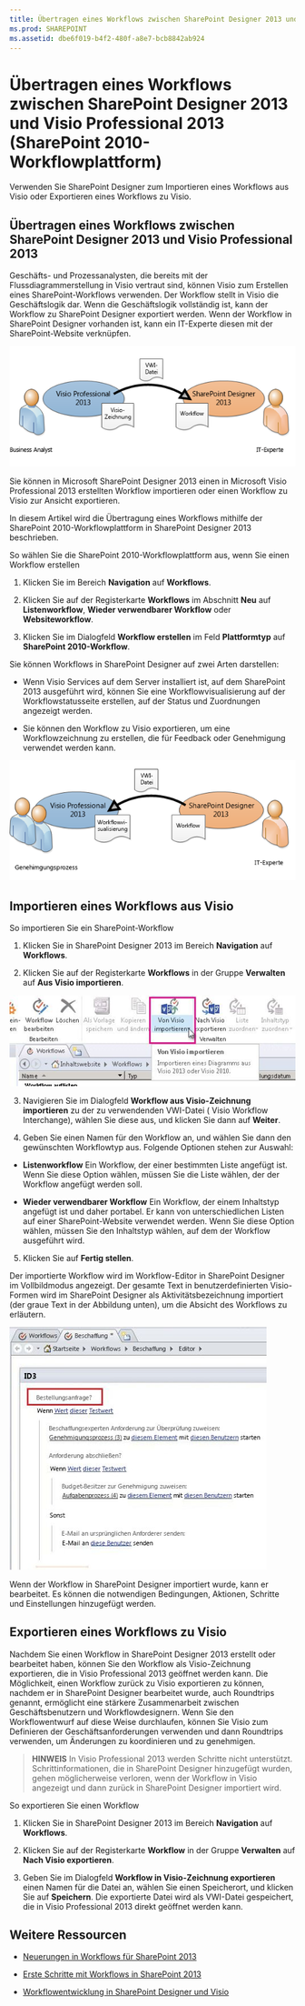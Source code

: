 ```yaml
---
title: Übertragen eines Workflows zwischen SharePoint Designer 2013 und Visio Professional 2013 (SharePoint 2010-Workflowplattform)
ms.prod: SHAREPOINT
ms.assetid: dbe6f019-b4f2-480f-a8e7-bcb8842ab924
---
```



# Übertragen eines Workflows zwischen SharePoint Designer 2013 und Visio Professional 2013 (SharePoint 2010-Workflowplattform)
Verwenden Sie SharePoint Designer zum Importieren eines Workflows aus Visio oder Exportieren eines Workflows zu Visio.
## Übertragen eines Workflows zwischen SharePoint Designer 2013 und Visio Professional 2013
<a name="section1"> </a>

Geschäfts- und Prozessanalysten, die bereits mit der Flussdiagrammerstellung in Visio vertraut sind, können Visio zum Erstellen eines SharePoint-Workflows verwenden. Der Workflow stellt in Visio die Geschäftslogik dar. Wenn die Geschäftslogik vollständig ist, kann der Workflow zu SharePoint Designer exportiert werden. Wenn der Workflow in SharePoint Designer vorhanden ist, kann ein IT-Experte diesen mit der SharePoint-Website verknüpfen.
  
    
    

  
    
    
![Übersetzen von Geschäftslogik in Workflowregeln](images/spd15-wf-importFromVisio.png)
  
    
    
Sie können in Microsoft SharePoint Designer 2013 einen in Microsoft Visio Professional 2013 erstellten Workflow importieren oder einen Workflow zu Visio zur Ansicht exportieren. 
  
    
    
In diesem Artikel wird die Übertragung eines Workflows mithilfe der SharePoint 2010-Workflowplattform in SharePoint Designer 2013 beschrieben.
  
    
    
So wählen Sie die SharePoint 2010-Workflowplattform aus, wenn Sie einen Workflow erstellen
  
    
    

  
    
    

1. Klicken Sie im Bereich **Navigation** auf **Workflows**.
    
  
2. Klicken Sie auf der Registerkarte **Workflows** im Abschnitt **Neu** auf **Listenworkflow**, **Wieder verwendbarer Workflow** oder **Websiteworkflow**.
    
  
3. Klicken Sie im Dialogfeld **Workflow erstellen** im Feld **Plattformtyp** auf **SharePoint 2010-Workflow**.
    
  
Sie können Workflows in SharePoint Designer auf zwei Arten darstellen:
  
    
    

- Wenn Visio Services auf dem Server installiert ist, auf dem SharePoint 2013 ausgeführt wird, können Sie eine Workflowvisualisierung auf der Workflowstatusseite erstellen, auf der Status und Zuordnungen angezeigt werden.
    
  
- Sie können den Workflow zu Visio exportieren, um eine Workflowzeichnung zu erstellen, die für Feedback oder Genehmigung verwendet werden kann.
    
  

  
    
    
![Workflowdiagramme können in Visio exportiert werden](images/spd15-wf-exportToVisio.png)
  
    
    

  
    
    

  
    
    

## Importieren eines Workflows aus Visio
<a name="section2"> </a>

So importieren Sie ein SharePoint-Workflow
  
    
    

1. Klicken Sie in SharePoint Designer 2013 im Bereich **Navigation** auf **Workflows**.
    
  
2. Klicken Sie auf der Registerkarte **Workflows** in der Gruppe **Verwalten** auf **Aus Visio importieren**.
    
![Importworkflow](images/spd15-ImportFromVisio.JPG)
  

  

  
3. Navigieren Sie im Dialogfeld **Workflow aus Visio-Zeichnung importieren** zu der zu verwendenden VWI-Datei ( Visio Workflow Interchange), wählen Sie diese aus, und klicken Sie dann auf **Weiter**.
    
  
4. Geben Sie einen Namen für den Workflow an, und wählen Sie dann den gewünschten Workflowtyp aus. Folgende Optionen stehen zur Auswahl:
    
  - **Listenworkflow** Ein Workflow, der einer bestimmten Liste angefügt ist. Wenn Sie diese Option wählen, müssen Sie die Liste wählen, der der Workflow angefügt werden soll.
    
  
  - **Wieder verwendbarer Workflow** Ein Workflow, der einem Inhaltstyp angefügt ist und daher portabel. Er kann von unterschiedlichen Listen auf einer SharePoint-Website verwendet werden. Wenn Sie diese Option wählen, müssen Sie den Inhaltstyp wählen, auf dem der Workflow ausgeführt wird.
    
  
5. Klicken Sie auf **Fertig stellen**.
    
  
Der importierte Workflow wird im Workflow-Editor in SharePoint Designer im Vollbildmodus angezeigt. Der gesamte Text in benutzerdefinierten Visio-Formen wird im SharePoint Designer als Aktivitätsbezeichnung importiert (der graue Text in der Abbildung unten), um die Absicht des Workflows zu erläutern.
  
    
    

  
    
    
![Importierter Workflow](images/spd15-wf-PO.JPG)
  
    
    
Wenn der Workflow in SharePoint Designer importiert wurde, kann er bearbeitet. Es können die notwendigen Bedingungen, Aktionen, Schritte und Einstellungen hinzugefügt werden. 
  
    
    

## Exportieren eines Workflows zu Visio
<a name="section3"> </a>

Nachdem Sie einen Workflow in SharePoint Designer 2013 erstellt oder bearbeitet haben, können Sie den Workflow als Visio-Zeichnung exportieren, die in Visio Professional 2013 geöffnet werden kann. Die Möglichkeit, einen Workflow zurück zu Visio exportieren zu können, nachdem er in SharePoint Designer bearbeitet wurde, auch Roundtrips genannt, ermöglicht eine stärkere Zusammenarbeit zwischen Geschäftsbenutzern und Workflowdesignern. Wenn Sie den Workflowentwurf auf diese Weise durchlaufen, können Sie Visio zum Definieren der Geschäftsanforderungen verwenden und dann Roundtrips verwenden, um Änderungen zu koordinieren und zu genehmigen.
  
    
    

> **HINWEIS**
> In Visio Professional 2013 werden Schritte nicht unterstützt. Schrittinformationen, die in SharePoint Designer hinzugefügt wurden, gehen möglicherweise verloren, wenn der Workflow in Visio angezeigt und dann zurück in SharePoint Designer importiert wird. 
  
    
    

So exportieren Sie einen Workflow
  
    
    

1. Klicken Sie in SharePoint Designer 2013 im Bereich **Navigation** auf **Workflows**.
    
  
2. Klicken Sie auf der Registerkarte **Workflow** in der Gruppe **Verwalten** auf **Nach Visio exportieren**.
    
  
3. Geben Sie im Dialogfeld **Workflow in Visio-Zeichnung exportieren** einen Namen für die Datei an, wählen Sie einen Speicherort, und klicken Sie auf **Speichern**. Die exportierte Datei wird als VWI-Datei gespeichert, die in Visio Professional 2013 direkt geöffnet werden kann.
    
  

## Weitere Ressourcen
<a name="bk_addresources"> </a>


-  [Neuerungen in Workflows für SharePoint 2013](what-s-new-in-workflows-for-sharepoint-2013.md)
    
  
-  [Erste Schritte mit Workflows in SharePoint 2013](get-started-with-workflows-in-sharepoint-2013.md)
    
  
-  [Workflowentwicklung in SharePoint Designer und Visio](workflow-development-in-sharepoint-designer-and-visio.md)
    
  

  
    
    

